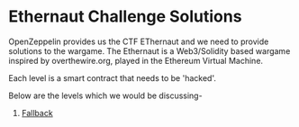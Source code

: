 # Ethernaut Challenge Solutions

OpenZeppelin provides us the CTF EThernaut and we need to provide solutions to the wargame. The Ethernaut is a Web3/Solidity based wargame inspired by overthewire.org, played in the Ethereum Virtual Machine. 

Each level is a smart contract that needs to be 'hacked'. 

Below are the levels which we would be discussing-

1. [Fallback](https://github.com/nupur06p/Ethernaut-Challenge/tree/5e67729066316716b92ed148086b2fcac8d1395e/Fallback)
